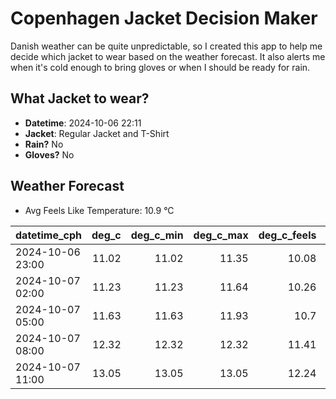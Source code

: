 
# Copenhagen Jacket Decision Maker

Danish weather can be quite unpredictable, so I created this app to help me decide which jacket to wear based on the weather forecast. 
It also alerts me when it's cold enough to bring gloves or when I should be ready for rain.

## What Jacket to wear?

- **Datetime**: 2024-10-06 22:11
- **Jacket**: Regular Jacket and T-Shirt
- **Rain?** No
- **Gloves?** No

## Weather Forecast
- Avg Feels Like Temperature: 10.9 °C

| datetime_cph     |   deg_c |   deg_c_min |   deg_c_max |   deg_c_feels | weather   | wind   | rain   |
|:-----------------|--------:|------------:|------------:|--------------:|:----------|:-------|:-------|
| 2024-10-06 23:00 |   11.02 |       11.02 |       11.35 |         10.08 | Clear     | Medium | None   |
| 2024-10-07 02:00 |   11.23 |       11.23 |       11.64 |         10.26 | Clear     | Medium | None   |
| 2024-10-07 05:00 |   11.63 |       11.63 |       11.93 |         10.7  | Clouds    | Medium | None   |
| 2024-10-07 08:00 |   12.32 |       12.32 |       12.32 |         11.41 | Clouds    | High   | None   |
| 2024-10-07 11:00 |   13.05 |       13.05 |       13.05 |         12.24 | Clouds    | High   | None   |
        